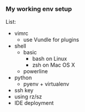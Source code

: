 ### My working env setup

List:

- vimrc
    - use Vundle for plugins
- shell 
    - basic
        - bash on Linux
        - zsh on Mac OS X
    - powerline
- python 
    - pyenv + virtualenv
- ssh key
- using rz/sz
- IDE deployment
